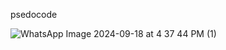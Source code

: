psedocode

![WhatsApp Image 2024-09-18 at 4 37 44 PM (1)](https://github.com/user-attachments/assets/35d75550-97fa-42e0-91d2-56f1de481868)
